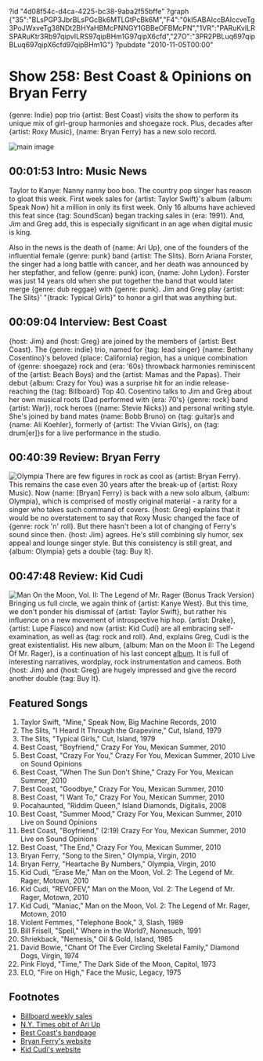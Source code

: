 ?id "4d08f54c-d4ca-4225-bc38-9aba2f55bffe"
?graph {"35":"BLsPGP3JbrBLsPGcBk6MTLGtPcBk6M","F4":"0kI5ABAIccBAIccveTg3PoJWxveTg38NDt2BHYaHBMcPNNGY1GBBeOFBMcPN","1VR":"PARuKvILRSPARuKtr3Rb97qipvILRS97qipBHm1G97qipX6cfd","27O":"3PR2PBLuq697qipBLuq697qipX6cfd97qipBHm1G"}
?pubdate "2010-11-05T00:00"

# Show 258: Best Coast & Opinions on Bryan Ferry
{genre: Indie} pop trio {artist: Best Coast} visits the show to perform its unique mix of girl-group harmonies and shoegaze rock. Plus, decades after {artist: Roxy Music}, {name: Bryan Ferry} has a new solo record.

![main image](https://static.soundopinions.org/images/2010/bestcoast.jpg)

## 00:01:53 Intro: Music News
Taylor to Kanye: Nanny nanny boo boo. The country pop singer has reason to gloat this week. First week sales for {artist: Taylor Swift}'s album {album: Speak Now} hit a million in only its first week. Only 16 albums have achieved this feat since {tag: SoundScan} began tracking sales in {era: 1991}. And, Jim and Greg add, this is especially significant in an age when digital music is king.

Also in the news is the death of {name: Ari Up}, one of the founders of the influential female {genre: punk} band {artist: The Slits}. Born Ariana Forster, the singer had a long battle with cancer, and her death was announced by her stepfather, and fellow {genre: punk} icon, {name: John Lydon}. Forster was just 14 years old when she put together the band that would later merge {genre: dub reggae} with {genre: punk}. Jim and Greg play {artist: The Slits}' "{track: Typical Girls}" to honor a girl that was anything but.

## 00:09:04 Interview: Best Coast
{host: Jim} and {host: Greg} are joined by the members of {artist: Best Coast}. The {genre: indie} trio, named for {tag: lead singer} {name: Bethany Cosentino}'s beloved {place: California} region, has a unique combination of {genre: shoegaze} rock and {era: '60s} throwback harmonies reminiscent of the {artist: Beach Boys} and the {artist: Mamas and the Papas}. Their debut {album: Crazy for You} was a surprise hit for an indie release-reaching the {tag: Billboard} Top 40. Cosentino talks to Jim and Greg about her own musical roots (Dad performed with {era: 70's} {genre: rock} band {artist: War}), rock heroes ({name: Stevie Nicks}) and personal writing style. She's joined by band mates {name: Bobb Bruno} on {tag: guitar}s and {name: Ali Koehler}, formerly of {artist: The Vivian Girls}, on {tag: drum[er]}s for a live performance in the studio. 

## 00:40:39 Review: Bryan Ferry
![Olympia](https://static.soundopinions.org/assets/258/1VR0.jpg)
There are few figures in rock as cool as {artist: Bryan Ferry}. This remains the case even 30 years after the break-up of {artist: Roxy Music}. Now {name: [Bryan] Ferry} is back with a new solo album, {album: Olympia}, which is comprised of mostly original material - a rarity for a singer who takes such command of covers. {host: Greg} explains that it would be no overstatement to say that Roxy Music changed the face of {genre: rock 'n' roll}. But there hasn't been a lot of changing of Ferry's sound since then. {host: Jim} agrees. He's still combining sly humor, sex appeal and lounge singer style. But this consistency is still great, and {album: Olympia} gets a double {tag: Buy It}.

## 00:47:48 Review: Kid Cudi
![Man On the Moon, Vol. II: The Legend of Mr. Rager (Bonus Track Version)](https://static.soundopinions.org/assets/258/27O0.jpg)
Bringing us full circle, we again think of {artist: Kanye West}. But this time, we don't ponder his dismissal of {artist: Taylor Swift}, but rather his influence on a new movement of introspective hip hop. {artist: Drake}, {artist: Lupe Fiasco} and now {artist: Kid Cudi} are all embracing self-examination, as well as {tag: rock and roll}. And, explains Greg, Cudi is the great existentialist. His new album, {album: Man on the Moon II: The Legend Of Mr. Rager}, is a continuation of his last concept [album](/show/200/review/Kidcudi). It is full of interesting narratives, wordplay, rock instrumentation and cameos. Both {host: Jim} and {host: Greg} are hugely impressed and give the record another double {tag: Buy It}.

## Featured Songs
1. Taylor Swift, "Mine," Speak Now, Big Machine Records, 2010
2. The Slits, "I Heard It Through the Grapevine," Cut, Island, 1979
3. The Slits, "Typical Girls," Cut, Island, 1979
4. Best Coast, "Boyfriend," Crazy For You, Mexican Summer, 2010
5. Best Coast, "Crazy For You," Crazy For You, Mexican Summer, 2010 Live on Sound Opinions
6. Best Coast, "When The Sun Don't Shine," Crazy For You, Mexican Summer, 2010
7. Best Coast, "Goodbye," Crazy For You, Mexican Summer, 2010
8. Best Coast, "I Want To," Crazy For You, Mexican Summer, 2010
9. Pocahaunted, "Riddim Queen," Island Diamonds, Digitalis, 2008
10. Best Coast, "Summer Mood," Crazy For You, Mexican Summer, 2010 Live on Sound Opinions
11. Best Coast, "Boyfriend," (2:19) Crazy For You, Mexican Summer, 2010 Live on Sound Opinions
12. Best Coast, "The End," Crazy For You, Mexican Summer, 2010
13. Bryan Ferry, "Song to the Siren," Olympia, Virgin, 2010
14. Bryan Ferry, "Heartache By Numbers," Olympia, Virgin, 2010
15. Kid Cudi, "Erase Me," Man on the Moon, Vol. 2: The Legend of Mr. Rager, Motown, 2010
16. Kid Cudi, "REVOFEV," Man on the Moon, Vol. 2: The Legend of Mr. Rager, Motown, 2010
17. Kid Cudi, "Maniac," Man on the Moon, Vol. 2: The Legend of Mr. Rager, Motown, 2010
18. Violent Femmes, "Telephone Book," 3, Slash, 1989
19. Bill Frisell, "Spell," Where in the World?, Nonesuch, 1991
20. Shriekback, "Nemesis," Oil & Gold, Island, 1985
21. David Bowie, "Chant Of The Ever Circling Skeletal Family," Diamond Dogs, Virgin, 1974
22. Pink Floyd, "Time," The Dark Side of the Moon, Capitol, 1973
23. ELO, "Fire on High," Face the Music, Legacy, 1975

## Footnotes
- [Billboard weekly sales](http://www.billboard.com/news/taylor-swift-debuts-10-speak-now-songs-on-1004125431.story?tag=hpfeed#/news/taylor-swift-sells-over-1-million-in-record-1004125158.story)
- [N.Y. Times obit of Ari Up](http://www.nytimes.com/2010/10/22/arts/music/22ariup.html)
- [Best Coast's bandpage](www.bestcoast.us/‎)
- [Bryan Ferry's website](http://www.bryanferry.com/)
- [Kid Cudi's website](http://www.kidcudi.com/)
